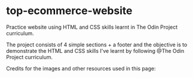# top-ecommerce-website
Practice website using HTML and CSS skills learnt in The Odin Project curriculum.

The project consists of 4 simple sections + a footer and the objective is to demonstrate the HTML and CSS skills I've learnt
by following @The Odin Project curriculum.

Credits for the images and other resources used in this page:

